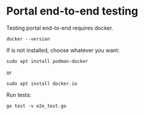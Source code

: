# Portal end-to-end testing

Testing portal end-to-end requires docker.

```shell
docker --version
```

If is not installed, choose whatever you want:

```shell
sudo apt install podman-docker
```

or

```shell
sudo apt install docker.io
```

Run tests:

```shell
go test -v e2e_test.go
```